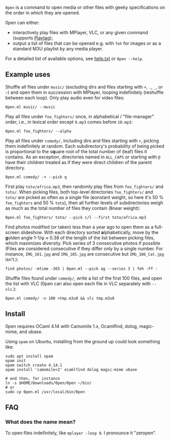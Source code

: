 `0pen` is a command to open media or other files with geeky specifications on the order in which they are opened.

0pen can either:
- interactively play files with MPlayer, VLC, or any given command (supports [Playtag](https://github.com/nahoj/playtag));
- output a list of files that can be opened e.g. with `feh` for images or as a standard M3U playlist by any media player.

For a detailed list of available options, see [help.txt](help.txt) or `0pen --help`.

## Example uses

Shuffle all files under `music/` (excluding dirs and files starting with `+`, `.`, `_`, or `~`) and open them in succession with MPlayer, looping indefinitely (reshuffle between each loop). Only play audio even for video files:

```shell
0pen.ml music/ --music
```

Play all files under `foo_fighters/` once, in alphabetical / "file-manager" order, i.e., in lexical order except `9.mp3` comes before `10.mp3`:

```shell
0pen.ml foo_fighters/ --alpha
```

Play all files under `comedy/`, including dirs and files starting with `+`, picking them indefinitely at random. Each subdirectory's probability of being picked is proportional to the s**q**uare root of the total number of (leaf) files it contains. As an exception, directories named in `ALL_CAPS` or starting with `@` have their children treated as if they were direct children of the parent directory.

```shell
0pen.ml comedy/ -+ --pick q
```

First play `toto/africa.mp3`, then randomly play files from `foo_fighters/` and `toto/`. When picking files, both top-level directories `foo_fighters/` and `toto/` are picked as often as a single file (**c**onstant weight, so here it's 50 % `foo_fighters` and 50 % `toto`), then all further levels of subdirectories weigh as much as the total number of files they contain (**l**inear weight):

```shell
0pen.ml foo_fighters/ toto/ --pick c/l --first toto/africa.mp3
```

Find photos modified (or taken) less than a year ago to open them as a full-screen slideshow. With each directory sorted **a**lphabetically, move by the **g**olden angle 1-1/φ ≈ 0.38 of the length of the list between picking files, which maximizes diversity. Pick series of 3 consecutive photos if possible (Files are considered consecutive if they differ only by a single number. For instance, `IMG_101.jpg` and `IMG_105.jpg` are consecutive but `IMG_106_Cat.jpg` isn't.):

```shell
find photos/ -mtime -365 | 0pen.ml --pick ag --series 3 | feh -Ff -
```

Shuffle files found under `comedy/`, write a list of the first 100 files, and open the list with VLC (0pen can also open each file in VLC separately with `--vlc`.):

```shell
0pen.ml comedy/ -n 100 >tmp.m3u8 && vlc tmp.m3u8
```

## Install

0pen requires OCaml 4.14 with Camomile 1.x, Ocamlfind, dolog, magic-mime, and ubase.

Using `opam` on Ubuntu, installing from the ground up could look something like:

```shell
sudo apt install opam
opam init
opam switch create 4.14.1
opam install 'camomile<2' ocamlfind dolog magic-mime ubase

# and then, for instance
ln -s $HOME/Downloads/0pen/0pen ~/bin/
# or
sudo cp 0pen.ml /usr/local/bin/0pen
```

## FAQ
### What does the name mean?

To open files indefinitely, like `mplayer -loop 0`. I pronounce it "zeropen".
